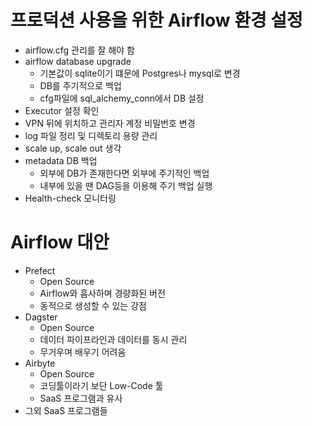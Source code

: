 # 프로덕션 사용을 위한 Airflow 환경 설정
- airflow.cfg 관리를 잘 해야 함
- airflow database upgrade
    - 기본값이 sqlite이기 떄문에 Postgres나 mysql로 변경
    - DB를 주기적으로 백업
    - cfg파일에 sql_alchemy_conn에서 DB 설정
- Executor 설정 확인
- VPN 뒤에 위치하고 관리자 계정 비밀번호 변경
- log 파일 정리 및 디렉토리 용량 관리
- scale up, scale out 생각
- metadata DB 백업
    - 외부에 DB가 존재한다면 외부에 주기적인 백업
    - 내부에 있을 땐 DAG등을 이용해 주기 백업 실행
- Health-check 모니터링

# Airflow 대안
- Prefect
    - Open Source
    - Airflow와 흡사하며 경량화된 버전
    - 동적으로 생성할 수 있는 강점
- Dagster
    - Open Source
    - 데이터 파이프라인과 데이터를 동시 관리
    - 무거우며 배우기 어려움
- Airbyte
    - Open Source
    - 코딩툴이라기 보단 Low-Code 툴
    - SaaS 프로그램과 유사
- 그외 SaaS 프로그램들